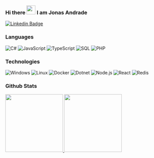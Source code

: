 ### Hi there <img src="https://media.giphy.com/media/hvRJCLFzcasrR4ia7z/giphy.gif" width="28"> I am Jonas Andrade

<!--
**JonasAndrade12/JonasAndrade12** is a ✨ _special_ ✨ repository because its `README.md` (this file) appears on your GitHub profile.

Here are some ideas to get you started:

- 🔭 I’m currently working on ...
- 🌱 I’m currently learning ...
- 👯 I’m looking to collaborate on ...
- 🤔 I’m looking for help with ...
- 💬 Ask me about ...
- 📫 How to reach me: ...
- 😄 Pronouns: ...
- ⚡ Fun fact: ...
-->

[![Linkedin Badge](https://img.shields.io/badge/-JonasAndrade-blue?style=flat-square&logo=Linkedin&logoColor=white&link=https://www.linkedin.com/in/jonasandrade/)](https://www.linkedin.com/in/jonasandrade/)

### Languages

![C#](https://img.shields.io/badge/-CSharp-000?&logo=CSharp)
![JavaScript](https://img.shields.io/badge/-JavaScript-000?&logo=JavaScript)
![TypeScript](https://img.shields.io/badge/-TypeScript-000?&logo=TypeScript)
![SQL](https://img.shields.io/badge/-SQL-000?&logo=MySQL)
![PHP](https://img.shields.io/badge/-PHP-000?&logo=PHP)

### Technologies

![Windows](https://img.shields.io/badge/-Windows-000?&logo=Windows)
![Linux](https://img.shields.io/badge/-Linux-000?&logo=Linux)
![Docker](https://img.shields.io/badge/-Docker-000?&logo=Docker)
![Dotnet](https://img.shields.io/badge/-Dotnet-000?&logo=Dotnet)
![Node.js](https://img.shields.io/badge/-Node.js-000?&logo=node.js)
![React](https://img.shields.io/badge/-React-000?&logo=React)
![Redis](https://img.shields.io/badge/-Redis-000?&logo=Redis)

### Github Stats

 <div>
  <a href="https://github.com/JonasAndrade12">
  <img height="180em" src="https://github-readme-stats.vercel.app/api?username=JonasAndrade12&show_icons=true&theme=dark&include_all_commits=true&count_private=true"/>
  <img height="180em" src="https://github-readme-stats.vercel.app/api/top-langs/?username=JonasAndrade12&layout=compact&langs_count=7&theme=dark"/>
</div>
